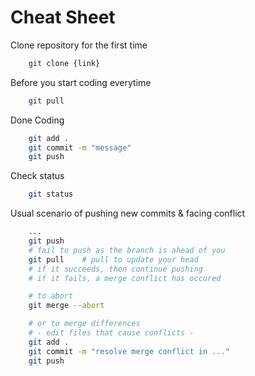 # Cheat Sheet
Clone repository for the first time
```bash
    git clone {link}
```
Before you start coding everytime
```bash
    git pull
```
Done Coding
```bash
    git add .
    git commit -m "message"
    git push
```
Check status
```bash
    git status
```
Usual scenario of pushing new commits & facing conflict
```bash
    ...
    git push
    # fail to push as the branch is ahead of you
    git pull    # pull to update your head
    # if it succeeds, then continue pushing
    # if it fails, a merge conflict has occured

    # to abort
    git merge --abort

    # or to merge differences
    # - edit files that cause conflicts -
    git add .
    git commit -m "resolve merge conflict in ..."
    git push
```